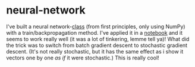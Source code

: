 # neural-network
I've built a neural network-[class](https://github.com/magnushelliesen/neural-network/blob/main/neural_network/neural_network.py) (from first principles, only using NumPy) with a train/backpropagation method. I've applied it in a [notebook](https://github.com/magnushelliesen/neural-network/blob/main/neural-network.ipynb) and it seems to work really well (it was a lot of tinkering, lemme tell ya)! What did the trick was to switch from batch gradient descent to stochastic gradient descent. (It's not really stochastic, but it has the same effect as i show it vectors one by one *as if* it were stochastic.) This is really cool!

